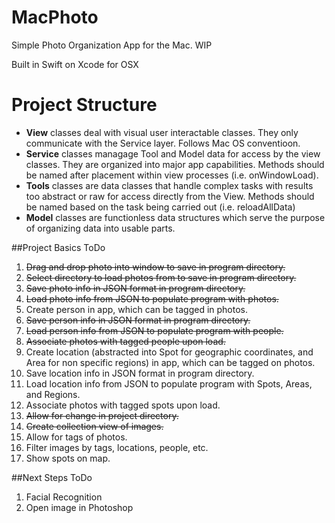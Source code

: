 # MacPhoto
Simple Photo Organization App for the Mac. WIP

Built in Swift on Xcode for OSX

# Project Structure

- **View** classes deal with visual user interactable classes. They only communicate with the Service layer. Follows Mac OS conventioon.
- **Service** classes managage Tool and Model data for access by the view classes. They are organized into major app capabilities. Methods should be named after placement within view processes (i.e. onWindowLoad).
- **Tools** classes are data classes that handle complex tasks with results too abstract or raw for access directly from the View. Methods should be named based on the task being carried out (i.e. reloadAllData)
- **Model** classes are functionless data structures which serve the purpose of organizing data into usable parts.

##Project Basics ToDo

1. <del>Drag and drop photo into window to save in program directory.</del>
2. <del>Select directory to load photos from to save in program directory.</del>
3. <del>Save photo info in JSON format in program directory.</del>
4. <del>Load photo info from JSON to populate program with photos.</del>
5. Create person in app, which can be tagged in photos.
6. <del>Save person info in JSON format in program directory.</del>
7. <del>Load person info from JSON to populate program with people.</del>
8. <del>Associate photos with tagged people upon load.</del>
9. Create location (abstracted into Spot for geographic coordinates, and Area for non specific regions) in app, which can be tagged on photos.
10. Save location info in JSON format in program directory.
11. Load location info from JSON to populate program with Spots, Areas, and Regions.
12. Associate photos with tagged spots upon load.
13. <del>Allow for change in project directory.</del>
14. <del>Create collection view of images.</del>
15. Allow for tags of photos.
16. Filter images by tags, locations, people, etc.
17. Show spots on map.

##Next Steps ToDo
1. Facial Recognition
2. Open image in Photoshop
